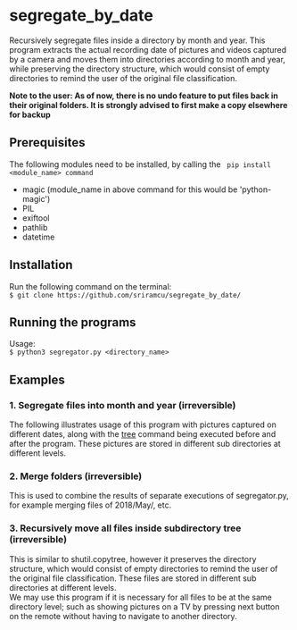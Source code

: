 # segregate_by_date
Recursively segregate files inside a directory by month and year.
This program extracts the actual recording date of pictures and videos captured by a camera and moves them into directories according to month and year, while preserving the directory structure, which would consist of empty directories to remind the user of the original file classification. 

**Note to the user: As of now, there is no undo feature to put files back in their original folders. It is strongly advised to first make a copy elsewhere for backup**

## Prerequisites
The following modules need to be installed, by calling the 
` pip install <module_name> command`
* magic (module_name in above command for this would be 'python-magic')
* PIL
* exiftool
* pathlib
* datetime

## Installation

Run the following command on the terminal:  
`$ git clone https://github.com/sriramcu/segregate_by_date/`

## Running the programs
Usage:  
`$ python3 segregator.py <directory_name>`  

## Examples

### 1. Segregate files into month and year (irreversible)

The following illustrates usage of this program with pictures captured on different dates, along with the [tree](https://linux.die.net/man/1/tree) command being executed before and after the program. These pictures are stored in different sub directories at different levels. 


### 2. Merge folders (irreversible)
This is used to combine the results of separate executions of segregator.py, for example merging files of 2018/May/, etc.

### 3. Recursively move all files inside subdirectory tree (irreversible)  

This is similar to shutil.copytree, however it preserves the directory structure, which would consist of empty directories to remind the user of the original file classification. These files are stored in different sub directories at different levels.   
We may use this program if it is necessary for all files to be at the same directory level; such as showing pictures on a TV by pressing next button on the remote without having to navigate to another directory.




